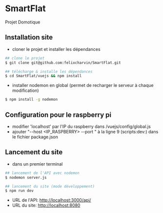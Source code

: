 # SmartFlat
Projet Domotique

## Installation site
* cloner le projet et installer les dépendances
```bash
## clone le projet
$ git clone git@github.com:felixcharvin/SmartFlat.git

## télécharge & installe les dépendances
$ cd SmartFlat/vuejs && npm install
```

* installer nodemon en global (permet de recharger le serveur à chaque modification)
```bash
$ npm install -g nodemon
```

## Configuration pour le raspberry pi
* modifier 'localhost' par l'IP du raspberry dans /vuejs/config/global.js
* ajouter "--host <IP_RASPBERRY> --port <PORT>" à la ligne 9 (scripts:dev:) dans le fichier package.json

## Lancement du site
* dans un premier terminal
```bash
## lancement de l'API avec nodemon
$ nodemon server.js

## lancement du site (mode développement)
$ npm run dev
```
* URL de l'API: [http://localhost:3000/api/](http://localhost:3000/api/)
* URL du site: [http://localhost:8080](http://localhost:8080)
